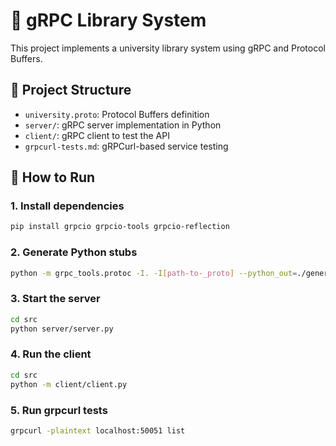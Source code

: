 # 📘 gRPC Library System

This project implements a university library system using gRPC and Protocol Buffers.

## 📁 Project Structure

- `university.proto`: Protocol Buffers definition
- `server/`: gRPC server implementation in Python
- `client/`: gRPC client to test the API
- `grpcurl-tests.md`: gRPCurl-based service testing

## 🧪 How to Run

### 1. Install dependencies
```bash
pip install grpcio grpcio-tools grpcio-reflection
```
### 2. Generate Python stubs

```bash
python -m grpc_tools.protoc -I. -I[path-to-_proto] --python_out=./generated --grpc_python_out=./generated university.proto
```

### 3. Start the server
```bash
cd src
python server/server.py
```

### 4. Run the client
```bash
cd src
python -m client/client.py
```

### 5. Run grpcurl tests
```bash
grpcurl -plaintext localhost:50051 list
```
